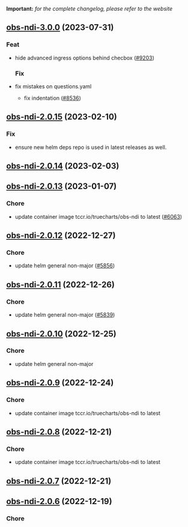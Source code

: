 **Important:**
*for the complete changelog, please refer to the website*






## [obs-ndi-3.0.0](https://github.com/truecharts/charts/compare/obs-ndi-2.0.15...obs-ndi-3.0.0) (2023-07-31)

### Feat

- hide advanced ingress options behind checbox ([#9203](https://github.com/truecharts/charts/issues/9203))
  
  ### Fix

- fix mistakes on questions.yaml
  - fix indentation ([#8536](https://github.com/truecharts/charts/issues/8536))
  
  


## [obs-ndi-2.0.15](https://github.com/truecharts/charts/compare/obs-ndi-2.0.14...obs-ndi-2.0.15) (2023-02-10)

### Fix

- ensure new helm deps repo is used in latest releases as well.
  
  


## [obs-ndi-2.0.14](https://github.com/truecharts/charts/compare/obs-ndi-2.0.13...obs-ndi-2.0.14) (2023-02-03)




## [obs-ndi-2.0.13](https://github.com/truecharts/charts/compare/obs-ndi-2.0.12...obs-ndi-2.0.13) (2023-01-07)

### Chore

- update container image tccr.io/truecharts/obs-ndi to latest ([#6063](https://github.com/truecharts/charts/issues/6063))
  
  


## [obs-ndi-2.0.12](https://github.com/truecharts/charts/compare/obs-ndi-2.0.11...obs-ndi-2.0.12) (2022-12-27)

### Chore

- update helm general non-major ([#5856](https://github.com/truecharts/charts/issues/5856))
  
  


## [obs-ndi-2.0.11](https://github.com/truecharts/charts/compare/obs-ndi-2.0.10...obs-ndi-2.0.11) (2022-12-26)

### Chore

- update helm general non-major ([#5839](https://github.com/truecharts/charts/issues/5839))
  
  


## [obs-ndi-2.0.10](https://github.com/truecharts/charts/compare/obs-ndi-2.0.9...obs-ndi-2.0.10) (2022-12-25)

### Chore

- update helm general non-major
  
  


## [obs-ndi-2.0.9](https://github.com/truecharts/charts/compare/obs-ndi-2.0.8...obs-ndi-2.0.9) (2022-12-24)

### Chore

- update container image tccr.io/truecharts/obs-ndi to latest
  
  


## [obs-ndi-2.0.8](https://github.com/truecharts/charts/compare/obs-ndi-2.0.7...obs-ndi-2.0.8) (2022-12-21)

### Chore

- update container image tccr.io/truecharts/obs-ndi to latest
  
  


## [obs-ndi-2.0.7](https://github.com/truecharts/charts/compare/obs-ndi-2.0.6...obs-ndi-2.0.7) (2022-12-21)




## [obs-ndi-2.0.6](https://github.com/truecharts/charts/compare/obs-ndi-2.0.5...obs-ndi-2.0.6) (2022-12-19)

### Chore


